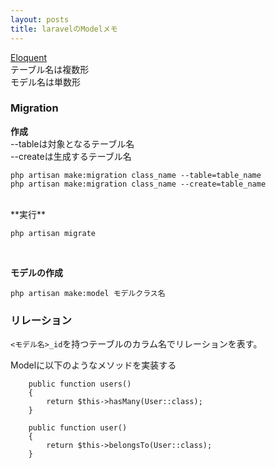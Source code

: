 ```yaml
---
layout: posts
title: laravelのModelメモ 
---
```

[Eloquent](https://laravel.com/docs/5.2/eloquent)  
テーブル名は複数形  
モデル名は単数形  

### Migration
**作成**   
--tableは対象となるテーブル名  
--createは生成するテーブル名  

```
php artisan make:migration class_name --table=table_name
php artisan make:migration class_name --create=table_name
```
<br>
**実行**   

```
php artisan migrate
```
<br>

**モデルの作成**  

```
php artisan make:model モデルクラス名
```

### リレーション
`<モデル名>_id`を持つテーブルのカラム名でリレーションを表す。  

Modelに以下のようなメソッドを実装する  

```
    public function users()
    {
        return $this->hasMany(User::class);
    }
    
    public function user()
    {
        return $this->belongsTo(User::class);
    }
```

